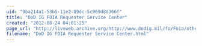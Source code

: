 ```yaml
---
uid: "9ba214a1-53b5-11e2-89dc-5c969d8d366f"
title: "DoD IG FOIA Requester Service Center"
created: "2012-08-24 04:01:25"
page_url: "http://liveweb.archive.org/http://www.dodig.mil/fo/Foia/other.htm"
filename: "DoD IG FOIA Requester Service Center.html"
---
```


